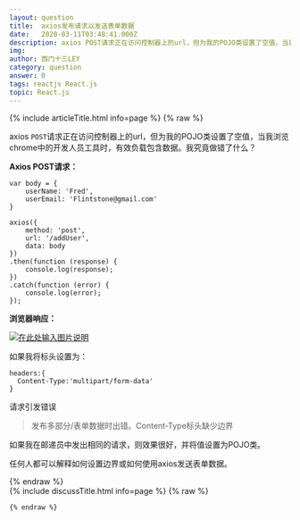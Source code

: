 ```yaml
---
layout: question
title:  axios发布请求以发送表单数据
date:   2020-03-11T03:48:41.000Z
description: axios POST请求正在访问控制器上的url，但为我的POJO类设置了空值，当我浏览chrome中的开发人员工具时，有效负载包含数据。我究竟做错了什么...
img: 
author: 西门十三LEY
category: question
answer: 0
tags: reactjs React.js
topic: React.js
---
```

<div class="article-root">
  <div class="article">
    {% include articleTitle.html info=page %}
    {% raw %}
    <div class="article-content"><p><font style="vertical-align: inherit;"><font style="vertical-align: inherit;">axios </font></font><code>POST</code><font style="vertical-align: inherit;"><font style="vertical-align: inherit;">请求正在访问控制器上的url，但为我的POJO类设置了空值，当我浏览chrome中的开发人员工具时，有效负载包含数据。</font><font style="vertical-align: inherit;">我究竟做错了什么？</font></font></p>

<p><strong><font style="vertical-align: inherit;"><font style="vertical-align: inherit;">Axios POST请求：</font></font></strong></p>

<pre><code>var body = {<font></font>
    userName: 'Fred',<font></font>
    userEmail: 'Flintstone@gmail.com'<font></font>
}<font></font>
<font></font>
axios({<font></font>
    method: 'post',<font></font>
    url: '/addUser',<font></font>
    data: body<font></font>
})<font></font>
.then(function (response) {<font></font>
    console.log(response);<font></font>
})<font></font>
.catch(function (error) {<font></font>
    console.log(error);<font></font>
});<font></font>
</code></pre>

<p><strong><font style="vertical-align: inherit;"><font style="vertical-align: inherit;">浏览器响应：</font></font></strong></p>

<p><a href="https://www.samyoc.com//uploads/users/8106/images/thumbnails/1583898521532.png" data-src="https://www.samyoc.com//uploads/users/8106/images/1583898521532.png" rel="noreferrer"><img src="https://i.stack.imgur.com/FKTOx.png" alt="在此处输入图片说明"></a></p>

<p><font style="vertical-align: inherit;"><font style="vertical-align: inherit;">如果我将标头设置为：</font></font></p>

<pre><code>headers:{<font></font>
  Content-Type:'multipart/form-data'<font></font>
}<font></font>
</code></pre>

<p><font style="vertical-align: inherit;"><font style="vertical-align: inherit;">请求引发错误</font></font></p>

<blockquote>
  <p><font style="vertical-align: inherit;"><font style="vertical-align: inherit;">发布多部分/表单数据时出错。</font><font style="vertical-align: inherit;">Content-Type标头缺少边界</font></font></p>
</blockquote>

<p><font style="vertical-align: inherit;"><font style="vertical-align: inherit;">如果我在邮递员中发出相同的请求，则效果很好，并将值设置为POJO类。</font></font></p>

<p><font style="vertical-align: inherit;"><font style="vertical-align: inherit;">任何人都可以解释如何设置边界或如何使用axios发送表单数据。</font></font></p></div>
    {% endraw %}
  </div>

  <div class="discuss-wrapper">
    {% include discussTitle.html info=page %}
    {% raw %}
    
    {% endraw %}
  </div>
<div>
